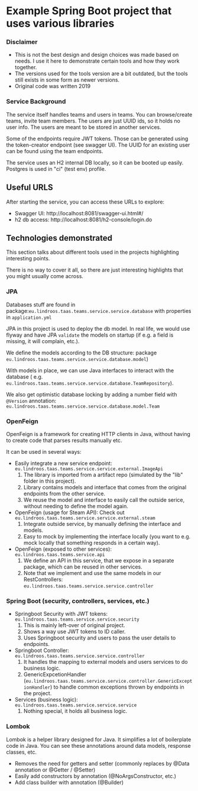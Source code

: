 # Example Spring Boot project that uses various libraries

### Disclaimer

- This is not the best design and design choices was made based on needs. I use it here to demonstrate certain tools and
  how they work together.
- The versions used for the tools version are a bit outdated, but the tools still exists in some form as newer versions.
- Original code was written 2019

### Service Background

The service itself handles teams and users in teams. You can browse/create teams, invite team members. The users are
just UUID ids, so it holds no user info. The users are meant to be stored in another services.

Some of the endpoints require JWT tokens. Those can be generated using the token-creator endpoint (see swagger UI). The
UUID for an existing user can be found using the team endpoints.

The service uses an H2 internal DB locally, so it can be booted up easily. Postgres is used in "ci" (test env) profile.

## Useful URLS

After starting the service, you can access these URLs to explore:

- Swagger UI: http://localhost:8081/swagger-ui.html#/
- h2 db access: http://localhost:8081/h2-console/login.do

## Technologies demonstrated

This section talks about different tools used in the projects highlighting interesting points.

There is no way to cover it all, so there are just interesting highlights that you might usually come across.

### JPA

Databases stuff are found in package:`eu.lindroos.taas.teams.service.service.database` with properties
in `application.yml`

JPA in this project is used to deploy the db model. In real life, we would use flyway and have JPA `validate` the models
on startup (if e.g. a field is missing, it will complain, etc.).

We define the models according to the DB structure: package `eu.lindroos.taas.teams.service.service.database.model`)

With models in place, we can use Java interfaces to interact with the database (
e.g. `eu.lindroos.taas.teams.service.service.database.TeamRepository`).

We also get optimistic database locking by adding a number field with `@Version`
annotation: `eu.lindroos.taas.teams.service.service.database.model.Team`

### OpenFeign

OpenFeign is a framework for creating HTTP clients in Java, without having to create code that parses results manually
etc.

It can be used in several ways:

- Easily integrate a new service endpoint: `eu.lindroos.taas.teams.service.service.external.ImageApi`
    1. The library is imported from a artifact repo (simulated by the "lib" folder in this project).
    2. Library contains models and interface that comes from the original endpoints from the other service.
    3. We reuse the model and interface to easily call the outside serice, without needing to define the model again.
- OpenFeign (usage for Steam API): Check out `eu.lindroos.taas.teams.service.service.external.steam`
    1. Integrate outside service, by manually defining the interface and models.
    2. Easy to mock by implementing the interface locally (you want to e.g. mock locally that something responds in a
       certain way).
- OpenFeign (exposed to other services): `eu.lindroos.taas.teams.service.api`
    1. We define an API in this service, that we expose in a separate package, which can be reused in other services.
    2. Note that we implement and use the same models in our
       RestControllers: `eu.lindroos.taas.teams.service.service.controller`

### Spring Boot (security, controllers, services, etc.)

- Springboot Security with JWT tokens: `eu.lindroos.taas.teams.service.service.security`
    1. This is mainly left-over of original project.
    2. Shows a way use JWT tokens to ID caller.
    3. Uses Springboot security and users to pass the user details to endpoints.
- Springboot Controller: `eu.lindroos.taas.teams.service.service.controller`
    1. It handles the mapping to external models and users services to do business logic.
    2. GenericExpcetionHandler (`eu.lindroos.taas.teams.service.service.controller.GenericExceptionHandler`) to handle
       common exceptions thrown by endpoints in the project.
- Services (business logic): `eu.lindroos.taas.teams.service.service.service`
    1. Nothing special, it holds all business logic.

### Lombok

Lombok is a helper library designed for Java. It simplifies a lot of boilerplate code in Java. You can see these
annotations around data models, response classes, etc.

- Removes the need for getters and setter (commonly replaces by @Data annotation or @Getter / @Setter)
- Easily add constructors by annotation (@NoArgsConstructor, etc.)
- Add class builder with annotation (@Builder)